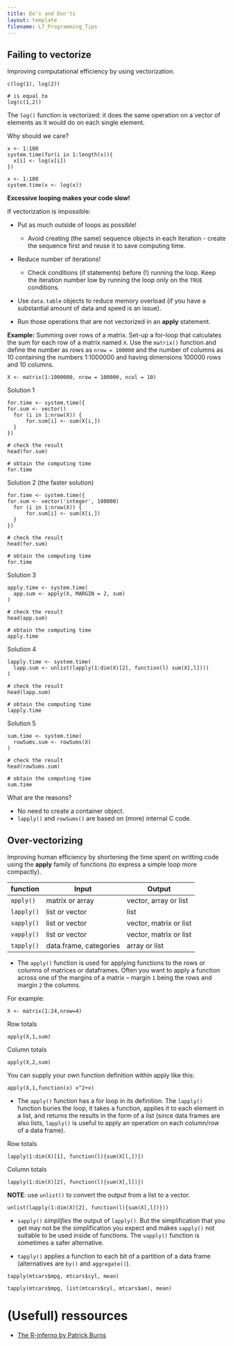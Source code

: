 ```yaml
---
title: Do's and Don'ts
layout: template
filename: L7_Programming_Tips
---
```


## Failing to vectorize

Improving computational efficiency by using vectorization.

```{r}
c(log(1), log(2))

# is equal to
log(c(1,2))
```

The `log()` function is vectorized: it does the same operation on a vector of elements as it would do on each single element. 

Why should we care?

```{r}
x <- 1:100
system.time(for(i in 1:length(x)){
  x[i] <- log(x[i])
})
```

```{r}
x <- 1:100
system.time(x <- log(x))
```

**Excessive looping makes your code slow!**

If vectorization is impossible: 

* Put as much outside of loops as possible!
  + Avoid creating (the same) sequence objects in each iteration - create the sequence first and reuse it to save computing time.
  
* Reduce number of iterations!
  + Check conditions (if statements) before (!) running the loop. Keep the iteration number low by running the loop only on the `TRUE` conditions.
  
* Use `data.table` objects to reduce memory overload (if you have a substantial amount of data and speed is an issue). 
* Run those operations that are not vectorized in an **apply** statement. 

**Example:** Summing over rows of a matrix.
Set-up a for-loop that calculates the sum for each row of a matrix named `X`. Use the `matrix()` function and define the number as rows as `nrow = 100000` and the number of columns as 10  containing the numbers 1:1000000 and having dimensions 100000 rows and 10 columns. 

```{r}
X <- matrix(1:1000000, nrow = 100000, ncol = 10)
```

Solution 1
```{r}
for.time <- system.time({
for.sum <- vector()
  for (i in 1:nrow(X)) {
      for.sum[i] <- sum(X[i,])
  }
})

# check the result
head(for.sum)

# obtain the computing time
for.time
```

Solution 2 (the faster solution)
```{r}
for.time <- system.time({
for.sum <- vector('integer', 100000) 
  for (i in 1:nrow(X)) {
      for.sum[i] <- sum(X[i,])
  }
})

# check the result
head(for.sum)

# obtain the computing time
for.time
```

Solution 3
```{r}
apply.time <- system.time(
  app.sum <- apply(X, MARGIN = 2, sum)
)

# check the result
head(app.sum)

# obtain the computing time
apply.time
```

Solution 4
```{r}
lapply.time <- system.time(
  lapp.sum <- unlist(lapply(1:dim(X)[2], function(l) sum(X[,l])))
)

# check the result
head(lapp.sum)

# obtain the computing time
lapply.time
```

Solution 5
```{r}
sum.time <- system.time(
  rowSums.sum <- rowSums(X)
)

# check the result
head(rowSums.sum)

# obtain the computing time
sum.time
```

What are the reasons?
* No need to create a container object.
* `lapply()` and `rowSums()` are based on (more) internal C code.


## Over-vectorizing

Improving human efficiency by shortening the time spent on writting code using the **apply** family of functions (to express a simple loop more compactly).

| function | Input | Output |
|----------|------------------------|------------------------|
| `apply()` | matrix or array | vector, array or list |
| `lapply()` | list or vector | list |
| `sapply()` | list or vector | vector, matrix or list |
| `vapply()` | list or vector | vector, matrix or list |
| `tapply()` | data.frame, categories | array or list |

* The `apply()` function is used for applying functions to the rows or columns of matrices or dataframes. 
Often you want to apply a function across one of the margins of a matrix – margin `1` being the rows and margin `2` the columns. 

For example:
```{r}
X <- matrix(1:24,nrow=4)
```
Row totals
```{r}
apply(X,1,sum)
```
Column totals
```{r}
apply(X,2,sum)
```

You can supply your own function definition within apply like this:
```{r}
apply(X,1,function(x) x^2+x)
```

* The `apply()` function has a for loop in its definition. The `lapply()` function buries the loop, it takes a function, applies it to each element in a list, and returns the results in the form of a list (since data frames are also lists, `lapply()` is useful to apply an operation on each column/row of a data frame).

Row totals
```{r}
lapply(1:dim(X)[1], function(l){sum(X[l,])})
```
Column totals
```{r}
lapply(1:dim(X)[2], function(l){sum(X[,l])})
```

**NOTE**: use `unlist()` to convert the output from a list to a vector.

```{r}
unlist(lapply(1:dim(X)[2], function(l){sum(X[,l])}))
```

*  `sapply()` *simplifies* the output of `lapply()`. But the simplification that you get may not be the simplification you expect and makes `sapply()` not suitable to be used inside of functions. The `vapply()` function is sometimes a safer alternative.

* `tapply()` applies a function to each bit of a partition of a data frame (alternatives are `by()` and `aggregate()`).

```{r}
tapply(mtcars$mpg, mtcars$cyl, mean) 
```

```{r}
tapply(mtcars$mpg, list(mtcars$cyl, mtcars$am), mean) 
```

# (Usefull) ressources

* [The R-inferno by Patrick Burns](https://www.burns-stat.com/documents/books/the-r-inferno/)
